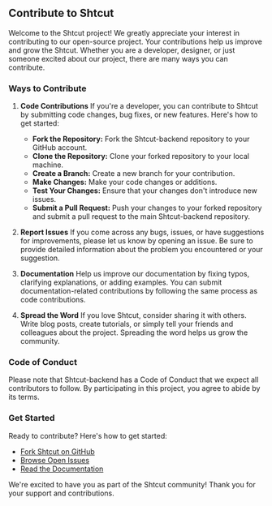 ## Contribute to Shtcut

Welcome to the Shtcut project! We greatly appreciate your interest in contributing to our open-source project. Your contributions help us improve and grow the Shtcut. Whether you are a developer, designer, or just someone excited about our project, there are many ways you can contribute.

### Ways to Contribute

1. **Code Contributions**
    If you're a developer, you can contribute to Shtcut by submitting code changes, bug fixes, or new features. Here's how to get started:
    - **Fork the Repository:** Fork the Shtcut-backend repository to your GitHub account.
    - **Clone the Repository:** Clone your forked repository to your local machine.
    - **Create a Branch:** Create a new branch for your contribution.
    - **Make Changes:** Make your code changes or additions.
    - **Test Your Changes:** Ensure that your changes don't introduce new issues.
    - **Submit a Pull Request:** Push your changes to your forked repository and submit a pull request to the main Shtcut-backend repository.

2. **Report Issues**
    If you come across any bugs, issues, or have suggestions for improvements, please let us know by opening an issue. Be sure to provide detailed information about the problem you encountered or your suggestion.

3. **Documentation**
    Help us improve our documentation by fixing typos, clarifying explanations, or adding examples. You can submit documentation-related contributions by following the same process as code contributions.

4. **Spread the Word**
    If you love Shtcut, consider sharing it with others. Write blog posts, create tutorials, or simply tell your friends and colleagues about the project. Spreading the word helps us grow the community.

### Code of Conduct
Please note that Shtcut-backend has a Code of Conduct that we expect all contributors to follow. By participating in this project, you agree to abide by its terms.

### Get Started
Ready to contribute? Here's how to get started:
- [Fork Shtcut on GitHub](https://github.com/Shtcut/shtcut-backend/fork)
- [Browse Open Issues](https://github.com/Shtcut/shtcut-backend/issues)
- [Read the Documentation](https://shtcut.link/docs/getting-started/Introduction)

We're excited to have you as part of the Shtcut community! Thank you for your support and contributions.